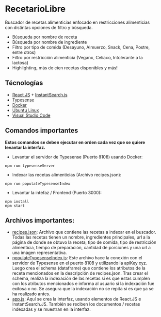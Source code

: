 # RecetarioLibre
Buscador de recetas alimenticias enfocado en restricciones alimenticias con distintas opciones de filtro y búsqueda.

* Búsqueda por nombre de receta
* Búsqueda por nombre de ingrediente
* Filtro por tipo de comida (Desayuno, Almuerzo, Snack, Cena, Postre, entre otros)
* Filtro por restricción alimenticia (Vegano, Celiaco, Intolerante a la lactosa)
* Highlighting, más de cien recetas disponibles y más!

## Técnologías

* [React JS](https://react.dev) + [InstantSearch.js](https://www.algolia.com/doc/api-reference/widgets/instantsearch/js/)
* [Typesense](https://typesense.org)
* [Docker](https://www.docker.com)
* [Ubuntu Linux](https://ubuntu.com)
* [Visual Studio Code](https://code.visualstudio.com)

## Comandos importantes

**Estos comandos se deben ejecutar en orden cada vez que se quiere levantar la interfaz.**

* Levantar el servidor de Typesense (Puerto 8108) usando Docker:

```
npm run typesenseServer
```

* Indexar las recetas alimenticias (Archivo recipes.json):

```
npm run populateTypesenseIndex
```

* Levantar la intefaz / Frontend (Puerto 3000):


```
npm install
npm start
```

## Archivos importantes:
* [recipes.json](https://github.com/PodssilDev/RecetarioLibre/blob/main/data/recipes.json): Archivo que contiene las recetas a indexar en el buscador. Todas las recetas tienen un nombre, ingredientes principales, url a la página de donde se obtuvo la receta, tipo de comida, tipo de restricción alimenticia, tiempo de preparación, cantidad de porciones y una url a una imágen representativa.
* [populateTypesenseIndex.js](https://github.com/PodssilDev/RecetarioLibre/blob/main/populateTypesenseIndex.js): Este archivo hace la conexión con el servidor de Typesense en el puerto 8108 y utilizando la apiKey xyz. Luego crea el schema (dataframe) que contiene los atributos de la receta mencionados en la descripción de recipes.json. Tras crear el schema, realiza la indexación de las recetas si es que estas cumplen con los atributos mencionados e informa al usuario si la indexación fue exitosa o no. Se asegura que la indexación no se repita si es que ya se ha realizado antes.
* [app.js](https://github.com/PodssilDev/RecetarioLibre/blob/main/src/app.js): Aquí se crea la interfaz, usando elementos de React.JS e InstantSearch.JS. También se reciben los documentos / recetas indexadas y se muestran en la interfaz. 
